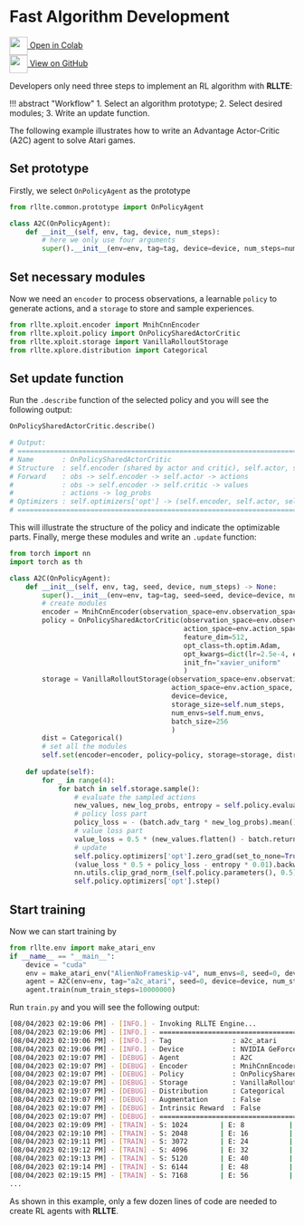 # Fast Algorithm Development

<div class="badge">
<a href="https://colab.research.google.com/github/RLE-Foundation/rllte/blob/main/examples/fast_algorithm_dev.ipynb">
<img src="../../../assets/images/colab-logo.svg" style="height: 32px; vertical-align:middle;">
Open in Colab
</a>
</div>

<div class="badge">
<a href="https://github.com/RLE-Foundation/rllte/blob/main/examples/fast_algorithm_dev.ipynb">
<img src="../../../assets/images/github-logo.svg" style="height: 32px; vertical-align:middle;">
View on GitHub
</a>
</div>

Developers only need three steps to implement an RL algorithm with **RLLTE**:

!!! abstract "Workflow"
    1. Select an algorithm prototype;
    2. Select desired modules;
    3. Write an update function.

The following example illustrates how to write an Advantage Actor-Critic (A2C) agent to solve Atari games.

## Set prototype
Firstly, we select `OnPolicyAgent` as the prototype
``` py
from rllte.common.prototype import OnPolicyAgent

class A2C(OnPolicyAgent):
    def __init__(self, env, tag, device, num_steps):
        # here we only use four arguments
        super().__init__(env=env, tag=tag, device=device, num_steps=num_steps)
```
## Set necessary modules
Now we need an `encoder` to process observations, a learnable `policy` to generate actions, and a `storage` to store and sample experiences.
``` py
from rllte.xploit.encoder import MnihCnnEncoder
from rllte.xploit.policy import OnPolicySharedActorCritic
from rllte.xploit.storage import VanillaRolloutStorage
from rllte.xplore.distribution import Categorical
```

## Set update function
Run the `.describe` function of the selected policy and you will see the following output:
``` py
OnPolicySharedActorCritic.describe()

# Output:
# ================================================================================
# Name       : OnPolicySharedActorCritic
# Structure  : self.encoder (shared by actor and critic), self.actor, self.critic
# Forward    : obs -> self.encoder -> self.actor -> actions
#            : obs -> self.encoder -> self.critic -> values
#            : actions -> log_probs
# Optimizers : self.optimizers['opt'] -> (self.encoder, self.actor, self.critic)
# ================================================================================
```
This will illustrate the structure of the policy and indicate the optimizable parts. Finally, merge these modules and write an `.update` function:
``` py
from torch import nn
import torch as th

class A2C(OnPolicyAgent):
    def __init__(self, env, tag, seed, device, num_steps) -> None:
        super().__init__(env=env, tag=tag, seed=seed, device=device, num_steps=num_steps)
        # create modules
        encoder = MnihCnnEncoder(observation_space=env.observation_space, feature_dim=512)
        policy = OnPolicySharedActorCritic(observation_space=env.observation_space,
                                           action_space=env.action_space,
                                           feature_dim=512,
                                           opt_class=th.optim.Adam,
                                           opt_kwargs=dict(lr=2.5e-4, eps=1e-5),
                                           init_fn="xavier_uniform"
                                           )
        storage = VanillaRolloutStorage(observation_space=env.observation_space,
                                        action_space=env.action_space,
                                        device=device,
                                        storage_size=self.num_steps,
                                        num_envs=self.num_envs,
                                        batch_size=256
                                        )
        dist = Categorical()
        # set all the modules
        self.set(encoder=encoder, policy=policy, storage=storage, distribution=dist)
    
    def update(self):
        for _ in range(4):
            for batch in self.storage.sample():
                # evaluate the sampled actions
                new_values, new_log_probs, entropy = self.policy.evaluate_actions(obs=batch.observations, actions=batch.actions)
                # policy loss part
                policy_loss = - (batch.adv_targ * new_log_probs).mean()
                # value loss part
                value_loss = 0.5 * (new_values.flatten() - batch.returns).pow(2).mean()
                # update
                self.policy.optimizers['opt'].zero_grad(set_to_none=True)
                (value_loss * 0.5 + policy_loss - entropy * 0.01).backward()
                nn.utils.clip_grad_norm_(self.policy.parameters(), 0.5)
                self.policy.optimizers['opt'].step()
```

## Start training
Now we can start training by
``` py title="train.py"
from rllte.env import make_atari_env
if __name__ == "__main__":
    device = "cuda"
    env = make_atari_env("AlienNoFrameskip-v4", num_envs=8, seed=0, device=device)
    agent = A2C(env=env, tag="a2c_atari", seed=0, device=device, num_steps=128)
    agent.train(num_train_steps=10000000)
```
Run `train.py` and you will see the following output:
``` sh
[08/04/2023 02:19:06 PM] - [INFO.] - Invoking RLLTE Engine...
[08/04/2023 02:19:06 PM] - [INFO.] - ================================================================================
[08/04/2023 02:19:06 PM] - [INFO.] - Tag               : a2c_atari
[08/04/2023 02:19:06 PM] - [INFO.] - Device            : NVIDIA GeForce RTX 3090
[08/04/2023 02:19:07 PM] - [DEBUG] - Agent             : A2C
[08/04/2023 02:19:07 PM] - [DEBUG] - Encoder           : MnihCnnEncoder
[08/04/2023 02:19:07 PM] - [DEBUG] - Policy            : OnPolicySharedActorCritic
[08/04/2023 02:19:07 PM] - [DEBUG] - Storage           : VanillaRolloutStorage
[08/04/2023 02:19:07 PM] - [DEBUG] - Distribution      : Categorical
[08/04/2023 02:19:07 PM] - [DEBUG] - Augmentation      : False
[08/04/2023 02:19:07 PM] - [DEBUG] - Intrinsic Reward  : False
[08/04/2023 02:19:07 PM] - [DEBUG] - ================================================================================
[08/04/2023 02:19:09 PM] - [TRAIN] - S: 1024        | E: 8           | L: 44          | R: 99.000      | FPS: 407.637   | T: 0:00:02    
[08/04/2023 02:19:10 PM] - [TRAIN] - S: 2048        | E: 16          | L: 50          | R: 109.000     | FPS: 594.725   | T: 0:00:03    
[08/04/2023 02:19:11 PM] - [TRAIN] - S: 3072        | E: 24          | L: 47          | R: 96.000      | FPS: 692.433   | T: 0:00:04    
[08/04/2023 02:19:12 PM] - [TRAIN] - S: 4096        | E: 32          | L: 36          | R: 93.000      | FPS: 755.935   | T: 0:00:05    
[08/04/2023 02:19:13 PM] - [TRAIN] - S: 5120        | E: 40          | L: 55          | R: 99.000      | FPS: 809.577   | T: 0:00:06    
[08/04/2023 02:19:14 PM] - [TRAIN] - S: 6144        | E: 48          | L: 46          | R: 34.000      | FPS: 847.310   | T: 0:00:07    
[08/04/2023 02:19:15 PM] - [TRAIN] - S: 7168        | E: 56          | L: 49          | R: 43.000      | FPS: 878.628   | T: 0:00:08   
...
```

As shown in this example, only a few dozen lines of code are needed to create RL agents with **RLLTE**. 